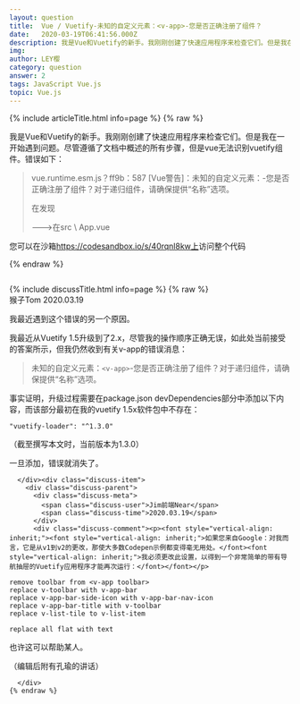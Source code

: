 ```yaml
---
layout: question
title:  Vue / Vuetify-未知的自定义元素：<v-app>-您是否正确注册了组件？
date:   2020-03-19T06:41:56.000Z
description: 我是Vue和Vuetify的新手。我刚刚创建了快速应用程序来检查它们。但是我在一开始遇到问题。尽管遵循了文档中概述的所有步骤，但是vue无法识别vueti...
img: 
author: LEY樱
category: question
answer: 2
tags: JavaScript Vue.js
topic: Vue.js
---
```

<div class="article-root">
  <div class="article">
    {% include articleTitle.html info=page %}
    {% raw %}
    <div class="article-content"><p><font style="vertical-align: inherit;"><font style="vertical-align: inherit;">我是Vue和Vuetify的新手。</font><font style="vertical-align: inherit;">我刚刚创建了快速应用程序来检查它们。</font><font style="vertical-align: inherit;">但是我在一开始遇到问题。</font><font style="vertical-align: inherit;">尽管遵循了文档中概述的所有步骤，但是vue无法识别vuetify组件。</font><font style="vertical-align: inherit;">错误如下：</font></font></p>

<blockquote>
  <p><font style="vertical-align: inherit;"><font style="vertical-align: inherit;">vue.runtime.esm.js？ff9b：587 [Vue警告]：未知的自定义元素：-您是否正确注册了组件？</font><font style="vertical-align: inherit;">对于递归组件，请确保提供“名称”选项。</font></font></p>
  
  <p><font style="vertical-align: inherit;"><font style="vertical-align: inherit;">在发现</font></font></p>
  
  <p><font style="vertical-align: inherit;"><font style="vertical-align: inherit;">---&gt;在src \ App.vue
         </font></font></p>
</blockquote>

<p><font style="vertical-align: inherit;"><font style="vertical-align: inherit;">您可以在沙箱</font><a href="https://codesandbox.io/s/40rqnl8kw" rel="noreferrer"><font style="vertical-align: inherit;">https://codesandbox.io/s/40rqnl8kw上</font></a><font style="vertical-align: inherit;">访问整个代码</font></font><a href="https://codesandbox.io/s/40rqnl8kw" rel="noreferrer"><font style="vertical-align: inherit;"></font></a></p></div>
    {% endraw %}
  </div>
  <p style="height: 0;width:0;overflow: hidden;"> 第2413篇《Vue / Vuetify-未知的自定义元素：<v-app>-您是否正确注册了组件？》来自Winter(https://github.com/aiyld/aiyld.github.io)的站点</p>
  <div class="discuss-wrapper">
    {% include discussTitle.html info=page %}
    {% raw %}
    <div class="discuss-item">
        <div class="discuss-parent">
          <div class="discuss-meta">
            <span class="discuss-user">猴子Tom</span>
            <span class="discuss-time">2020.03.19</span>
          </div>
          <div class="discuss-comment"><p><font style="vertical-align: inherit;"><font style="vertical-align: inherit;">我最近遇到这个错误的另一个原因。</font></font></p>

<p><font style="vertical-align: inherit;"><font style="vertical-align: inherit;">我最近从Vuetify 1.5升级到了2.x，尽管我的操作顺序正确无误，如此处当前接受的答案所示，但我仍然收到有关v-app的错误消息：</font></font></p>

<blockquote>
  <p><font style="vertical-align: inherit;"><font style="vertical-align: inherit;">未知的自定义元素：</font></font><code>&lt;v-app&gt;</code><font style="vertical-align: inherit;"><font style="vertical-align: inherit;">-您是否正确注册了组件？</font><font style="vertical-align: inherit;">对于递归组件，请确保提供“名称”选项。</font></font></p>
</blockquote>

<p><font style="vertical-align: inherit;"><font style="vertical-align: inherit;">事实证明，升级过程需要在package.json devDependencies部分中添加以下内容，而该部分最初在我的vuetify 1.5x软件包中不存在：</font></font></p>

<pre><code>"vuetify-loader": "^1.3.0"
</code></pre>

<p><font style="vertical-align: inherit;"><font style="vertical-align: inherit;">（截至撰写本文时，当前版本为1.3.0）</font></font></p>

<p><font style="vertical-align: inherit;"><font style="vertical-align: inherit;">一旦添加，错误就消失了。  </font></font></p></div>
        </div>
        
      </div><div class="discuss-item">
        <div class="discuss-parent">
          <div class="discuss-meta">
            <span class="discuss-user">Jim前端Near</span>
            <span class="discuss-time">2020.03.19</span>
          </div>
          <div class="discuss-comment"><p><font style="vertical-align: inherit;"><font style="vertical-align: inherit;">如果您来自Google：对我而言，它是从v1到v2的更改，那使大多数Codepen示例都变得毫无用处。</font><font style="vertical-align: inherit;">我必须更改此设置，以得到一个非常简单的带有导航抽屉的Vuetify应用程序才能再次运行：</font></font></p>

<pre><code>remove toolbar from &lt;v-app toolbar&gt;<font></font>
replace v-toolbar with v-app-bar<font></font>
replace v-app-bar-side-icon with v-app-bar-nav-icon<font></font>
replace v-app-bar-title with v-toolbar<font></font>
replace v-list-tile to v-list-item<font></font>
<font></font>
replace all flat with text<font></font>
</code></pre>

<p><font style="vertical-align: inherit;"><font style="vertical-align: inherit;">也许这可以帮助某人。</font></font></p>

<p><font style="vertical-align: inherit;"><font style="vertical-align: inherit;">（编辑后附有孔瑜的讲话）</font></font></p></div>
        </div>
        
      </div>
    {% endraw %}
  </div>
<div>
